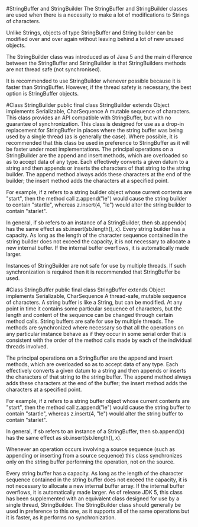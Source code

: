 #StringBuffer and StringBuilder
The StringBuffer and StringBuilder classes are used when there is a necessity to make a lot of modifications 
to Strings of characters.

Unlike Strings, objects of type StringBuffer and String builder can be modified over and over again without leaving behind 
a lot of new unused objects.

The StringBuilder class was introduced as of Java 5 and the main difference between the StringBuffer and StringBuilder 
is that StringBuilders methods are not thread safe (not synchronised).

It is recommended to use StringBuilder whenever possible because it is faster than StringBuffer. 
However, if the thread safety is necessary, the best option is StringBuffer objects.

#Class StringBuilder
public final class StringBuilder
extends Object
implements Serializable, CharSequence
A mutable sequence of characters. 
This class provides an API compatible with StringBuffer, but with no guarantee of synchronization. 
This class is designed for use as a drop-in replacement for StringBuffer in places where the string buffer was being 
used by a single thread (as is generally the case). 
Where possible, it is recommended that this class be used in preference to StringBuffer as it will be faster under most implementations.
The principal operations on a StringBuilder are the append and insert methods, which are overloaded so as to accept data of any type. 
Each effectively converts a given datum to a string and then appends or inserts the characters of that string to the string builder.
The append method always adds these characters at the end of the builder; 
the insert method adds the characters at a specified point.

For example, if z refers to a string builder object whose current contents are "start", 
then the method call z.append("le") would cause the string builder to contain "startle", 
whereas z.insert(4, "le") would alter the string builder to contain "starlet".

In general, if sb refers to an instance of a StringBuilder, then sb.append(x) has the same effect as sb.insert(sb.length(), x). 
Every string builder has a capacity. 
As long as the length of the character sequence contained in the string builder does not exceed the capacity, 
it is not necessary to allocate a new internal buffer. If the internal buffer overflows, it is automatically made larger.

Instances of StringBuilder are not safe for use by multiple threads. 
If such synchronization is required then it is recommended that StringBuffer be used.

#Class StringBuffer
public final class StringBuffer
extends Object
implements Serializable, CharSequence
A thread-safe, mutable sequence of characters. 
A string buffer is like a String, but can be modified. 
At any point in time it contains some particular sequence of characters, 
but the length and content of the sequence can be changed through certain method calls.
String buffers are safe for use by multiple threads. 
The methods are synchronized where necessary so that all the operations on any particular instance behave as if 
they occur in some serial order that is consistent with the order of the method calls made by each of the individual threads involved.

The principal operations on a StringBuffer are the append and insert methods, 
which are overloaded so as to accept data of any type. 
Each effectively converts a given datum to a string and then appends or 
inserts the characters of that string to the string buffer. 
The append method always adds these characters at the end of the buffer; 
the insert method adds the characters at a specified point.

For example, if z refers to a string buffer object whose current contents are "start", 
then the method call z.append("le") would cause the string buffer to contain "startle", 
whereas z.insert(4, "le") would alter the string buffer to contain "starlet".

In general, if sb refers to an instance of a StringBuffer, then sb.append(x) has the same effect as sb.insert(sb.length(), x).

Whenever an operation occurs involving a source sequence (such as appending or inserting from a source sequence) 
this class synchronizes only on the string buffer performing the operation, not on the source.

Every string buffer has a capacity. 
As long as the length of the character sequence contained in the string buffer does not exceed the capacity, 
it is not necessary to allocate a new internal buffer array. 
If the internal buffer overflows, it is automatically made larger. 
As of release JDK 5, this class has been supplemented with an equivalent class designed for use by a single thread, StringBuilder. 
The StringBuilder class should generally be used in preference to this one,
as it supports all of the same operations but it is faster, as it performs no synchronization.
